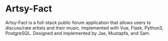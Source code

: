 # Artsy-Fact
Artsy-Fact is a full-stack public forum application that allows users to discuss/rate artists and their music. Implemented with Vue, Flask, Python3, PostgreSQL. Designed and implemented by Jae, Mustapfa, and Sam.
